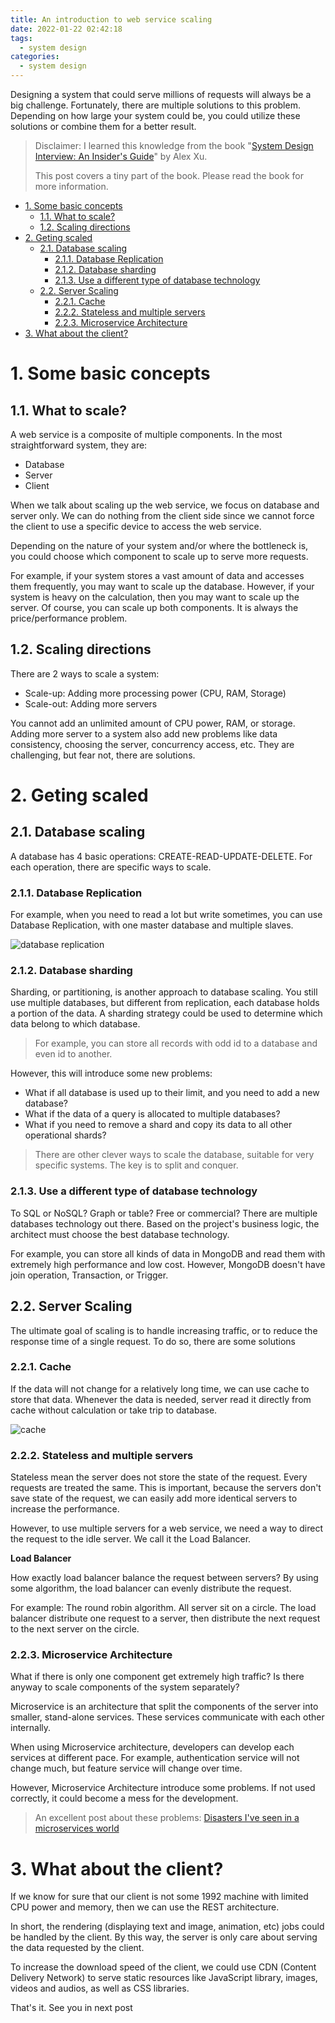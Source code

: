 ```yaml
---
title: An introduction to web service scaling
date: 2022-01-22 02:42:18
tags:
  - system design
categories:
  - system design
---
```


Designing a system that could serve millions of requests will always be a big challenge. Fortunately, there are multiple solutions to this problem. Depending on how large your system could be, you could utilize these solutions or combine them for a better result.

<!--more-->

> Disclaimer: I learned this knowledge from the book "[System Design Interview: An Insider's Guide](https://www.amazon.ca/System-Design-Interview-insiders-Second/dp/B08CMF2CQF)" by Alex Xu.
>
> This post covers a tiny part of the book. Please read the book for more information.

<!-- TOC -->

- [1. Some basic concepts](#1-some-basic-concepts)
    - [1.1. What to scale?](#11-what-to-scale)
    - [1.2. Scaling directions](#12-scaling-directions)
- [2. Geting scaled](#2-geting-scaled)
    - [2.1. Database scaling](#21-database-scaling)
        - [2.1.1. Database Replication](#211-database-replication)
        - [2.1.2. Database sharding](#212-database-sharding)
        - [2.1.3. Use a different type of database technology](#213-use-a-different-type-of-database-technology)
    - [2.2. Server Scaling](#22-server-scaling)
        - [2.2.1. Cache](#221-cache)
        - [2.2.2. Stateless and multiple servers](#222-stateless-and-multiple-servers)
        - [2.2.3. Microservice Architecture](#223-microservice-architecture)
- [3. What about the client?](#3-what-about-the-client)

<!-- /TOC -->

# 1. Some basic concepts
<a id="markdown-some-basic-concepts" name="some-basic-concepts"></a>

## 1.1. What to scale?
<a id="markdown-what-to-scale%3F" name="what-to-scale%3F"></a>

A web service is a composite of multiple components. In the most straightforward system, they are:
* Database
* Server
* Client

When we talk about scaling up the web service, we focus on database and server only. We can do nothing from the client side since we cannot force the client to use a specific device to access the web service.

Depending on the nature of your system and/or where the bottleneck is, you could choose which component to scale up to serve more requests.

For example, if your system stores a vast amount of data and accesses them frequently, you may want to scale up the database. However, if your system is heavy on the calculation, then you may want to scale up the server. Of course, you can scale up both components. It is always the price/performance problem.

## 1.2. Scaling directions
<a id="markdown-scaling-directions" name="scaling-directions"></a>

There are 2 ways to scale a system:
* Scale-up: Adding more processing power (CPU, RAM, Storage)
* Scale-out: Adding more servers

You cannot add an unlimited amount of CPU power, RAM, or storage. Adding more server to a system also add new problems like data consistency, choosing the server, concurrency access, etc. They are challenging, but fear not, there are solutions.

# 2. Geting scaled
<a id="markdown-geting-scaled" name="geting-scaled"></a>

## 2.1. Database scaling
<a id="markdown-database-scaling" name="database-scaling"></a>

A database has 4 basic operations: CREATE-READ-UPDATE-DELETE. For each operation, there are specific ways to scale.

### 2.1.1. Database Replication
<a id="markdown-database-replication" name="database-replication"></a>

For example, when you need to read a lot but write sometimes, you can use Database Replication, with one master database and multiple slaves.

![database replication](https://i.imgur.com/SsPICMO.png)

### 2.1.2. Database sharding
<a id="markdown-database-sharding" name="database-sharding"></a>

Sharding, or partitioning, is another approach to database scaling. You still use multiple databases, but different from replication, each database holds a portion of the data. A sharding strategy could be used to determine which data belong to which database.

> For example, you can store all records with odd id to a database and even id to another.

However, this will introduce some new problems:
* What if all database is used up to their limit, and you need to add a new database?
* What if the data of a query is allocated to multiple databases?
* What if you need to remove a shard and copy its data to all other operational shards?

> There are other clever ways to scale the database, suitable for very specific systems. The key is to split and conquer.

### 2.1.3. Use a different type of database technology
<a id="markdown-use-a-different-type-of-database-technology" name="use-a-different-type-of-database-technology"></a>

To SQL or NoSQL? Graph or table? Free or commercial? There are multiple databases technology out there. Based on the project's business logic, the architect must choose the best database technology.

For example, you can store all kinds of data in MongoDB and read them with extremely high performance and low cost. However, MongoDB doesn't have join operation, Transaction, or Trigger.

## 2.2. Server Scaling
<a id="markdown-server-scaling" name="server-scaling"></a>

The ultimate goal of scaling is to handle increasing traffic, or to reduce the response time of a single request. To do so, there are some solutions

### 2.2.1. Cache
<a id="markdown-cache" name="cache"></a>

If the data will not change for a relatively long time, we can use cache to store that data. Whenever the data is needed, server read it directly from cache without calculation or take trip to database.

![cache](https://i.imgur.com/D7o4X4g.png)

### 2.2.2. Stateless and multiple servers
<a id="markdown-stateless-and-multiple-servers" name="stateless-and-multiple-servers"></a>

Stateless mean the server does not store the state of the request. Every requests are treated the same. This is important, because the servers don't save state of the request, we can easily add more identical servers to increase the performance.

However, to use multiple servers for a web service, we need a way to direct the request to the idle server. We call it the Load Balancer.

**Load Balancer**

How exactly load balancer balance the request between servers? By using some algorithm, the load balancer can evenly distribute the request.

For example: The round robin algorithm. All server sit on a circle. The load balancer distribute one request to a server, then distribute the next request to the next server on the circle.

### 2.2.3. Microservice Architecture
<a id="markdown-microservice-architecture" name="microservice-architecture"></a>

What if there is only one component get extremely high traffic? Is there anyway to scale components of the system separately?

Microservice is an architecture that split the components of the server into smaller, stand-alone services. These services communicate with each other internally.

When using Microservice architecture, developers can develop each services at different pace. For example, authentication service will not change much, but feature service will change over time.

However, Microservice Architecture introduce some problems. If not used correctly, it could become a mess for the development.

> An excellent post about these problems: [Disasters I've seen in a microservices world](https://world.hey.com/joaoqalves/disasters-i-ve-seen-in-a-microservices-world-a9137a51)

# 3. What about the client?
<a id="markdown-what-about-the-client%3F" name="what-about-the-client%3F"></a>

If we know for sure that our client is not some 1992 machine with limited CPU power and memory, then we can use the REST architecture.

In short, the rendering (displaying text and image, animation, etc) jobs could be handled by the client. By this way, the server is only care about serving the data requested by the client.

To increase the download speed of the client, we could use CDN (Content Delivery Network) to serve static resources like JavaScript library, images, videos and audios, as well as CSS libraries.

That's it. See you in next post